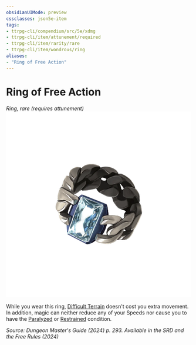 ```yaml
---
obsidianUIMode: preview
cssclasses: json5e-item
tags:
- ttrpg-cli/compendium/src/5e/xdmg
- ttrpg-cli/item/attunement/required
- ttrpg-cli/item/rarity/rare
- ttrpg-cli/item/wondrous/ring
aliases: 
- "Ring of Free Action"
---
```

# Ring of Free Action
*Ring, rare (requires attunement)*  
![](Інструменти%20ДМ/CLI/items/img/ring-of-free-action.webp#right)


While you wear this ring, [Difficult Terrain](Інструменти%20ДМ/CLI/rules/variant-rules/difficult-terrain-xphb.md) doesn't cost you extra movement. In addition, magic can neither reduce any of your Speeds nor cause you to have the [Paralyzed](Інструменти%20ДМ/CLI/rules/conditions.md#Paralyzed) or [Restrained](Інструменти%20ДМ/CLI/rules/conditions.md#Restrained) condition.

*Source: Dungeon Master's Guide (2024) p. 293. Available in the <span title='Systems Reference Document (5.2)'>SRD</span> and the Free Rules (2024)*